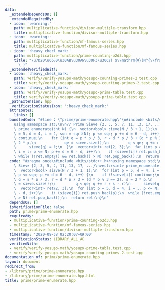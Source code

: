 ```yaml
---
data:
  _extendedDependsOn: []
  _extendedRequiredBy:
  - icon: ':warning:'
    path: multiplicative-function/divisor-multiple-transform.hpp
    title: multiplicative-function/divisor-multiple-transform.hpp
  - icon: ':warning:'
    path: multiplicative-function/mf-famous-series.hpp
    title: multiplicative-function/mf-famous-series.hpp
  - icon: ':heavy_check_mark:'
    path: multiplicative-function/prime-counting-o2d3.hpp
    title: "\u7D20\u6570\u30AB\u30A6\u30F3\u30C8( $\\mathrm{O}(N^{\\frac{2}{3}})$\
      \ )"
  _extendedVerifiedWith:
  - icon: ':heavy_check_mark:'
    path: verify/verify-yosupo-math/yosupo-counting-primes-2.test.cpp
    title: verify/verify-yosupo-math/yosupo-counting-primes-2.test.cpp
  - icon: ':heavy_check_mark:'
    path: verify/verify-yosupo-math/yosupo-prime-table.test.cpp
    title: verify/verify-yosupo-math/yosupo-prime-table.test.cpp
  _pathExtension: hpp
  _verificationStatusIcon: ':heavy_check_mark:'
  attributes:
    links: []
  bundledCode: "#line 2 \"prime/prime-enumerate.hpp\"\n#include <bits/stdc++.h>\n\
    using namespace std;\n\n// Prime Sieve {2, 3, 5, 7, 11, 13, 17, ...}\nvector<int>\
    \ prime_enumerate(int N) {\n  vector<bool> sieve(N / 3 + 1, 1);\n  for (int p\
    \ = 5, d = 4, i = 1, sqn = sqrt(N); p <= sqn; p += d = 6 - d, i++) {\n    if (!sieve[i])\
    \ continue;\n    for (int q = p * p / 3, r = d * p / 3 + (d * p % 3 == 2), s =\
    \ 2 * p,\n             qe = sieve.size();\n         q < qe; q += r = s - r)\n\
    \      sieve[q] = 0;\n  }\n  vector<int> ret{2, 3};\n  for (int p = 5, d = 4,\
    \ i = 1; p <= N; p += d = 6 - d, i++)\n    if (sieve[i]) ret.push_back(p);\n \
    \ while (!ret.empty() && ret.back() > N) ret.pop_back();\n  return ret;\n}\n"
  code: "#pragma once\n#include <bits/stdc++.h>\nusing namespace std;\n\n// Prime\
    \ Sieve {2, 3, 5, 7, 11, 13, 17, ...}\nvector<int> prime_enumerate(int N) {\n\
    \  vector<bool> sieve(N / 3 + 1, 1);\n  for (int p = 5, d = 4, i = 1, sqn = sqrt(N);\
    \ p <= sqn; p += d = 6 - d, i++) {\n    if (!sieve[i]) continue;\n    for (int\
    \ q = p * p / 3, r = d * p / 3 + (d * p % 3 == 2), s = 2 * p,\n             qe\
    \ = sieve.size();\n         q < qe; q += r = s - r)\n      sieve[q] = 0;\n  }\n\
    \  vector<int> ret{2, 3};\n  for (int p = 5, d = 4, i = 1; p <= N; p += d = 6\
    \ - d, i++)\n    if (sieve[i]) ret.push_back(p);\n  while (!ret.empty() && ret.back()\
    \ > N) ret.pop_back();\n  return ret;\n}\n"
  dependsOn: []
  isVerificationFile: false
  path: prime/prime-enumerate.hpp
  requiredBy:
  - multiplicative-function/prime-counting-o2d3.hpp
  - multiplicative-function/mf-famous-series.hpp
  - multiplicative-function/divisor-multiple-transform.hpp
  timestamp: '2020-09-18 02:20:07+09:00'
  verificationStatus: LIBRARY_ALL_AC
  verifiedWith:
  - verify/verify-yosupo-math/yosupo-prime-table.test.cpp
  - verify/verify-yosupo-math/yosupo-counting-primes-2.test.cpp
documentation_of: prime/prime-enumerate.hpp
layout: document
redirect_from:
- /library/prime/prime-enumerate.hpp
- /library/prime/prime-enumerate.hpp.html
title: prime/prime-enumerate.hpp
---
```

